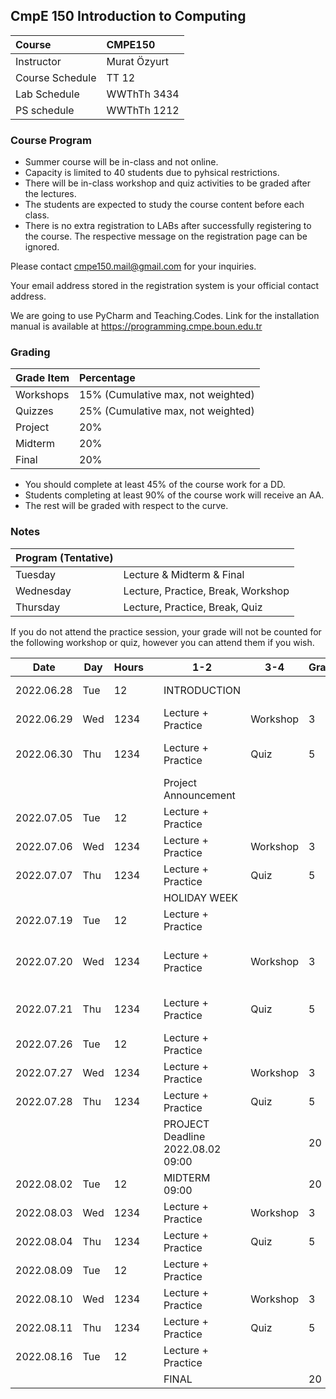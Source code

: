 ## CmpE 150 Introduction to Computing

| Course | CMPE150 |
| :-| :-|
| Instructor | Murat Özyurt |
| Course Schedule | TT 12 |
| Lab Schedule | WWThTh 3434 |
| PS schedule | WWThTh 1212 |


### Course Program

- Summer course will be in-class and not online.
- Capacity is limited to 40 students due to pyhsical restrictions.
- There will be in-class workshop and quiz activities to be graded after the lectures.
- The students are expected to study the course content before each class.
- There is no extra registration to LABs after successfully registering to the course. The respective message on the registration page can be ignored.

Please contact cmpe150.mail@gmail.com for your inquiries.

Your email address stored in the registration system is your official contact address.

We are going to use PyCharm and Teaching.Codes.
Link for the installation manual is available at https://programming.cmpe.boun.edu.tr

### Grading

| Grade Item | Percentage |
| :- | :- |
|Workshops| 15% (Cumulative max, not weighted)|
|Quizzes| 25% (Cumulative max, not weighted)|
|Project| 20%|
|Midterm | 20%|
|Final | 20%|

- You should complete at least 45% of the course work for a DD.
- Students completing at least 90% of the course work will receive an AA.
- The rest will be graded with respect to the curve.

### Notes

|Program (Tentative)| |
| :- | :- |
|Tuesday|  Lecture & Midterm & Final |
|Wednesday| Lecture, Practice, Break, Workshop |
|Thursday| Lecture, Practice, Break, Quiz |

If you do not attend the practice session, your grade will not be counted for the following workshop or quiz, however you can attend them if you wish.

| Date | Day | Hours |     | 1-2 | 3-4 | Grade | Topics |
| --- | --- | --- | --- | --- | --- | --- | --- |
| 2022.06.28 | Tue | 12  |     | INTRODUCTION |     |     | Introduction to Python |
| 2022.06.29 | Wed | 1234 |     | Lecture + Practice | Workshop | 3   | Turtle Graphics |
| 2022.06.30 | Thu | 1234 |     | Lecture + Practice | Quiz | 5   | Basic Mathematical Expressions |
|     |     |     |     | Project Announcement |     |     |     |
| 2022.07.05 | Tue | 12  |     | Lecture + Practice |     |     | Text IO + File Operations |
| 2022.07.06 | Wed | 1234 |     | Lecture + Practice | Workshop | 3   | Drawing with Input |
| 2022.07.07 | Thu | 1234 |     | Lecture + Practice | Quiz | 5   | Repeating Instructions |
|     |     |     |     | HOLIDAY WEEK |     |     |     |
| 2022.07.19 | Tue | 12  |     | Lecture + Practice |     |     | for Loops in Detail |
| 2022.07.20 | Wed | 1234 |     | Lecture + Practice | Workshop | 3   | Printing Console Shapes with for Loops |
| 2022.07.21 | Thu | 1234 |     | Lecture + Practice | Quiz | 5   | Random Numbers and Tuples |
| 2022.07.26 | Tue | 12  |     | Lecture + Practice |     |     | if elif else + Logic |
| 2022.07.27 | Wed | 1234 |     | Lecture + Practice | Workshop | 3   | Recursive Functions |
| 2022.07.28 | Thu | 1234 |     | Lecture + Practice | Quiz | 5   | Algorithms |
|     |     |     |     | PROJECT Deadline 2022.08.02 09:00 |     | 20  |     |
| 2022.08.02 | Tue | 12  |     | MIDTERM 09:00 |     | 20  |     |
| 2022.08.03 | Wed | 1234 |     | Lecture + Practice | Workshop | 3   | Conditional Loop |
| 2022.08.04 | Thu | 1234 |     | Lecture + Practice | Quiz | 5   | String |
| 2022.08.09 | Tue | 12  |     | Lecture + Practice |     |     | List |
| 2022.08.10 | Wed | 1234 |     | Lecture + Practice | Workshop | 3   | Dictionary |
| 2022.08.11 | Thu | 1234 |     | Lecture + Practice | Quiz | 5   | Animating Shapes |
| 2022.08.16 | Tue | 12  |     | Lecture + Practice |     |     | Interactive Programming |
|     |     |     |     | FINAL |     | 20  |     |
